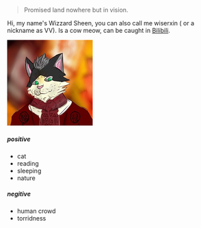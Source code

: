 > Promised land nowhere but in vision.

Hi, my name's Wizzard Sheen, you can also call me wiserxin ( or a nickname as VV). Is a cow meow, can be caught in [Bilibili](https://space.bilibili.com/107829905).


![233](\img\avator-wiserxin-furry.jpg)

##### positive
- cat
- reading
- sleeping
- nature

##### negitive
- human crowd
- torridness

